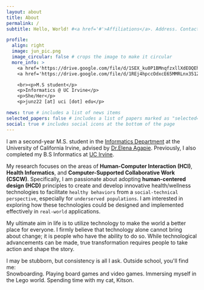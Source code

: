 ```yaml
---
layout: about
title: About
permalink: /
subtitle: Hello, World! #<a href='#'>Affiliations</a>. Address. Contacts. Moto. Etc.

profile:
  align: right
  image: jun_pic.png
  image_circular: false # crops the image to make it circular
  more_info: >
    <a href='https://drive.google.com/file/d/1SEX_ku0P1BMnqfzxllXdEOQEhfbBhoeu/view?usp=sharing'target="_blank">CV</a>
    <a href='https://drive.google.com/file/d/1REj4hpccOdxcE65MMRLnx351ZMvtW0id/view?usp=sharing'target="_blank">Resume</a>

    <br><p>M.S student</p>
    <p>Informatics @ UC Irvine</p>
    <p>She/Her</p>
    <p>junz22 [at] uci [dot] edu</p>

news: true # includes a list of news items
selected_papers: false # includes a list of papers marked as "selected={true}"
social: true # includes social icons at the bottom of the page
---
```


I am a second-year M.S. student in the [Informatics Department](https://www.informatics.uci.edu/) at the University of California Irvine, advised by [Dr.Elena Agapie](https://eagapie.com/). Previously, I also completed my B.S Informatics at [UC Irvine](https://uci.edu/).

My research focuses on the areas of **Human-Computer Interaction (HCI)**, **Health Informatics**, and **Computer-Supported Collaborative Work (CSCW)**. Specifically, I am passionate about adopting **human-centered design (HCD)** principles to create and develop innovative health/wellness technologies to facilitate `healthy behaviors` from a `social-technical perspective`, especially for `underserved populations`. I am interested in exploring how these technologies could be designed and implemented effectively in `real-world` applications.

My ultimate aim in life is to utilize technology to make the world a better place for everyone. I firmly believe that technology alone cannot bring about change; it is people who have the ability to do so. While technological advancements can be made, true transformation requires people to take action and shape the story.

I may be stubborn, but consistency is all I ask. Outside school, you'll find me:  
Snowboarding. Playing board games and video games. Immersing myself in the Lego world. Spending time with my cat, Kitson.
